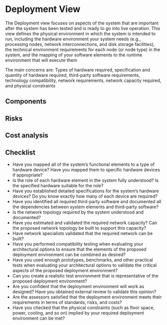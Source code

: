 # Deployment View 

The Deployment view focuses on aspects of the system that are important after the system has been tested and is ready to go into live operation. This view defines the physical environment in which the system is intended to run, including the hardware environment your system needs (e.g., processing nodes, network interconnections, and disk storage facilities), the technical environment requirements for each node (or node type) in the system, and the mapping of your software elements to the runtime environment that will execute them

The main concerns are: Types of hardware required, specification and quantity of hardware required, third-party software requirements, technology compatibility, network requirements, network capacity required, and physical constraints


## Components 


## Risks 


## Cost analysis


## Checklist 

* Have you mapped all of the system’s functional elements to a type of hardware device? Have you mapped them to specific hardware devices if appropriate?
* Is the role of each hardware element in the system fully understood? Is the specified hardware suitable for the role?
* Have you established detailed specifications for the system’s hardware devices? Do you know exactly how many of each device are required?
* Have you identified all required third-party software and documented all the dependencies between system elements and third-party software?
* Is the network topology required by the system understood and documented?
* Have you estimated and validated the required network capacity? Can the proposed network topology be built to support this capacity?
* Have network specialists validated that the required network can be built?
* Have you performed compatibility testing when evaluating your architectural options to ensure that the elements of the proposed deployment environment can be combined as desired?
* Have you used enough prototypes, benchmarks, and other practical tests when evaluating your architectural options to validate the critical aspects of the proposed deployment environment?
* Can you create a realistic test environment that is representative of the proposed deployment environment?
* Are you confident that the deployment environment will work as designed? Have you obtained external review to validate this opinion?
* Are the assessors satisfied that the deployment environment meets their requirements in terms of standards, risks, and costs?
* Have you checked that the physical constraints (such as floor space, power, cooling, and so on) implied by your required deployment environment can be met?

